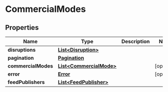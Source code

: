 
# CommercialModes

## Properties
Name | Type | Description | Notes
------------ | ------------- | ------------- | -------------
**disruptions** | [**List&lt;Disruption&gt;**](Disruption.md) |  | 
**pagination** | [**Pagination**](Pagination.md) |  | 
**commercialModes** | [**List&lt;CommercialMode&gt;**](CommercialMode.md) |  |  [optional]
**error** | [**Error**](Error.md) |  |  [optional]
**feedPublishers** | [**List&lt;FeedPublisher&gt;**](FeedPublisher.md) |  | 



